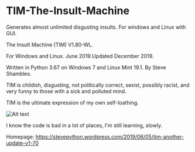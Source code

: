 # TIM-The-Insult-Machine
Generates almost unlimited disgusting insults. For windows and Linux with GUI.

The Insult Machine (TIM) V1.80-WL.

For Windows and Linux. June 2019.Updated December 2019.

Written in Python 3.67 on Windows 7 and Linux Mint 19.1.
By Steve Shambles.

TIM is childish, disgusting, not politically correct,
sexist, possibly racist, and very funny to those with
a sick and polluted mind.

TIM is the ultimate expression of my own self-loathing.

![Alt text](https://stevepython.files.wordpress.com/2019/06/tim1810wl-screenshot-win.png "Optional title")


I know the code is bad in a lot of places, I'm still learning, slowly.

Homepage:
https://stevepython.wordpress.com/2019/06/05/tim-another-update-v1-70


